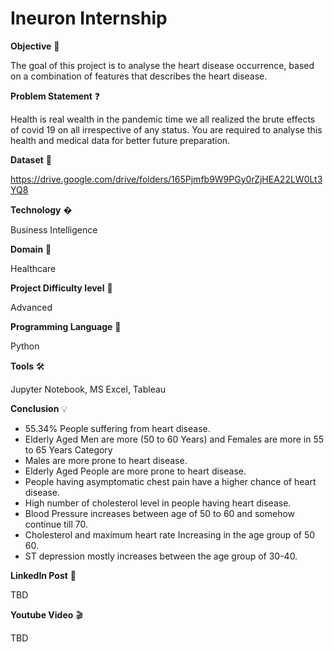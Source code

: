 # Ineuron Internship

**Objective** 🎯

The goal of this project is to analyse the heart disease occurrence, based on a combination of features that describes the heart disease.

**Problem Statement** ❓

Health is real wealth in the pandemic time we all realized the brute effects of covid 19 on all irrespective of any status. You are required to analyse this health and medical data for better future preparation.

**Dataset** 📀

https://drive.google.com/drive/folders/165Pjmfb9W9PGy0rZjHEA22LW0Lt3YQ8

**Technology** �

Business Intelligence

**Domain** 🏥

Healthcare

**Project Difficulty level** 🥇

Advanced

**Programming Language** 🐍

Python

**Tools** 🛠

Jupyter Notebook, MS Excel, Tableau

**Conclusion** 💡

- 55.34% People suffering from heart disease.
- Elderly Aged Men are more (50 to 60 Years) and Females are more in 55 to 65 Years Category
- Males are more prone to heart disease.
- Elderly Aged People are more prone to heart disease.
- People having asymptomatic chest pain have a higher chance of heart disease.
- High number of cholesterol level in people having heart disease.
- Blood Pressure increases between age of 50 to 60 and somehow continue till 70.
- Cholesterol and maximum heart rate Increasing in the age group of 50 60.
- ST depression mostly increases between the age group of 30-40.

**LinkedIn Post** 📲

TBD

**Youtube Video** 🎬

TBD
